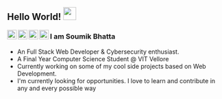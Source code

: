 ## Hello World! <img src="https://raw.githubusercontent.com/iampavangandhi/iampavangandhi/master/gifs/Hi.gif" width="30px"></h2>

<a href="https://twitter.com/soumik_1712">
  <img align="left" alt="Soumik's Twitter" width="22px" src="https://cdn.jsdelivr.net/npm/simple-icons@v3/icons/twitter.svg" />
</a>
<a href="https://www.linkedin.com/in/soumikbhatta/">
  <img align="left" alt="Soumik's Linkdein" width="22px" src="https://cdn.jsdelivr.net/npm/simple-icons@v3/icons/linkedin.svg" />
</a>
<a href="https://github.com/Soumikbhatta">
  <img align="left" alt="Soumik's Github" width="22px" src="https://cdn.jsdelivr.net/npm/simple-icons@v3/icons/github.svg" />
</a>
<a href="https://www.facebook.com/soumik.bhatta.9">
  <img align="left" alt="Soumik's Facebook" width="22px" src="https://cdn.jsdelivr.net/npm/simple-icons@3.13.0/icons/facebook.svg" />
</a>

### I am Soumik Bhatta
- An Full Stack Web Developer & Cybersecurity enthusiast.
- A Final Year Computer Science Student @ VIT Vellore 
- Currently working on some of my cool side projects based on Web Development.
- I'm currently looking for opportunities. I love to learn and contribute in any and every possible way

